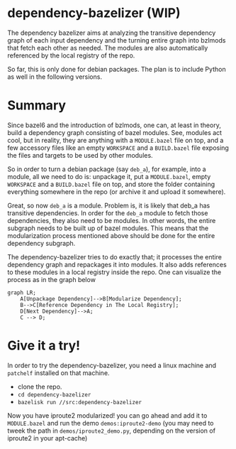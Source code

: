 # dependency-bazelizer (WIP)

The dependency bazelizer aims at analyzing the transitive dependency graph of each input dependency and the turning entire graph into bzlmods that fetch each other as needed. The modules are also automatically referenced by the local registry of the repo.

So far, this is only done for debian packages. The plan is to include Python as well in the following versions.

# Summary

Since bazel6 and the introduction of bzlmods, one can, at least in theory, build a dependency graph consisting of bazel modules. See, modules act cool, but in reality, they are anything with a `MODULE.bazel` file on top, and a few accessory files like an empty `WORKSPACE` and a `BUILD.bazel` file exposing the files and targets to be used by other modules. 

So in order to turn a debian package (say `deb_a`), for example, into a module, all we need to do is: unpackage it, put a `MODULE.bazel`, empty `WORKSPACE` and a `BUILD.bazel` file on top, and store the folder containing everything somewhere in the repo (or archive it and upload it somewhere).

Great, so now `deb_a` is a module. Problem is, it is likely that deb_a has transitive dependencies. In order for the `deb_a` module to fetch those dependencies, they also need to be modules. In other words, the entire subgraph needs to be built up of bazel modules. This means that the modularization process mentioned above should be done for the entire dependency subgraph.

The dependency-bazelizer tries to do exactly that; it processes the entire dependency graph and repackages it into modules. It also adds references to these modules in a local registry inside the repo. One can visualize the process as in the graph below

```mermaid
graph LR;
    A[Unpackage Dependency]-->B[Modularize Dependency];
    B-->C[Reference Dependency in The Local Registry];
    D[Next Dependency]-->A;
    C --> D;
```

# Give it a try!

In order to try the dependency-bazelizer, you need a linux machine and `patchelf` installed on that machine. 

* clone the repo.
* `cd dependency-bazelizer`
* `bazelisk run //src:dependency-bazelizer`

Now you have iproute2 modularized! you can go ahead and add it to `MODULE.bazel` and run the demo `demos:iproute2-demo` (you may need to tweek the path in `demos/iproute2_demo.py`, depending on the version of iproute2 in your apt-cache)

